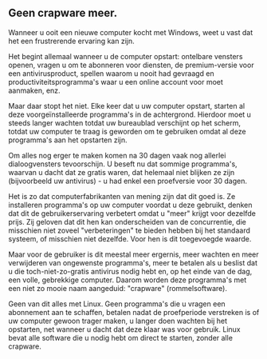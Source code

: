 <?php require("../../entete.php");?> <?php require("../../base.php");?> <?php require("../../fonctions.php");?>

<div id="corps">

<h2>Geen crapware meer.</h2>

Wanneer u ooit een nieuwe computer kocht met Windows, weet u vast dat het een frustrerende ervaring kan zijn.

Het begint allemaal wanneer u de computer opstart: ontelbare vensters openen, vragen u om te abonneren voor diensten, de premium-versie voor een antivirusproduct, spellen waarom u nooit had gevraagd en productiviteitsprogramma's waar u een online account voor moet aanmaken, enz.

Maar daar stopt het niet. Elke keer dat u uw computer opstart, starten al deze voorgeïnstalleerde programma's in de achtergrond. Hierdoor moet u steeds langer wachten totdat uw bureaublad verschijnt op het scherm, totdat uw computer te traag is geworden om te gebruiken omdat al deze programma's aan het opstarten zijn.

Om alles nog erger te maken komen na 30 dagen vaak nog allerlei dialoogvensters tevoorschijn. U beseft nu dat sommige programma's, waarvan u dacht dat ze gratis waren, dat helemaal niet blijken ze zijn (bijvoorbeeld uw antivirus) - u had enkel een proefversie voor 30 dagen.

Het is zo dat computerfabrikanten van mening zijn dat dit goed is. Ze installeren programma's op uw computer voordat u deze gebruikt, denken dat dit de gebruikerservaring verbetert omdat u "meer" krijgt voor dezelfde prijs. Zij geloven dat dit hen kan onderscheiden van de concurrentie, die misschien niet zoveel "verbeteringen" te bieden hebben bij het standaard systeem, of misschien niet dezelfde. Voor hen is dit toegevoegde waarde.

Maar voor de gebruiker is dit meestal meer ergernis, meer wachten en meer verwijderen van ongewenste programma's, meer te betalen als u beslist dat u die toch-niet-zo-gratis antivirus nodig hebt en, op het einde van de dag, een volle, gebrekkige computer. Daarom worden deze programma's met een niet zo mooie naam aangeduid: "crapware" (rommelsoftware).

Geen van dit alles met Linux. Geen programma's die u vragen een abonnement aan te schaffen, betalen nadat de proefperiode verstreken is of uw computer gewoon trager maken, u langer doen wachten bij het opstarten, net wanneer u dacht dat deze klaar was voor gebruik. Linux bevat alle software die u nodig hebt om direct te starten, zonder alle crapware.

</div>


